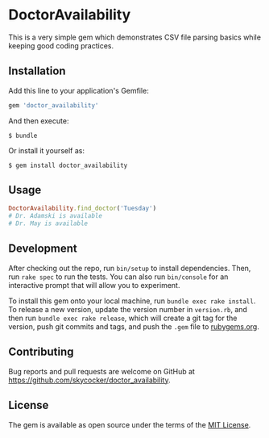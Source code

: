 # DoctorAvailability

This is a very simple gem which demonstrates CSV file parsing basics while keeping good coding practices.

## Installation

Add this line to your application's Gemfile:

```ruby
gem 'doctor_availability'
```

And then execute:

    $ bundle

Or install it yourself as:

    $ gem install doctor_availability

## Usage

```ruby
DoctorAvailability.find_doctor('Tuesday')
# Dr. Adamski is available
# Dr. May is available
```

## Development

After checking out the repo, run `bin/setup` to install dependencies. Then, run `rake spec` to run the tests. You can also run `bin/console` for an interactive prompt that will allow you to experiment.

To install this gem onto your local machine, run `bundle exec rake install`. To release a new version, update the version number in `version.rb`, and then run `bundle exec rake release`, which will create a git tag for the version, push git commits and tags, and push the `.gem` file to [rubygems.org](https://rubygems.org).

## Contributing

Bug reports and pull requests are welcome on GitHub at https://github.com/skycocker/doctor_availability.

## License

The gem is available as open source under the terms of the [MIT License](https://opensource.org/licenses/MIT).
